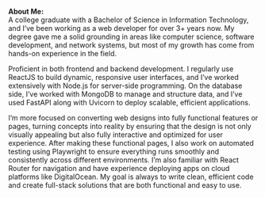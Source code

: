 

<!-- ![Profile image](https://lh3.googleusercontent.com/gwJ79R0S1TNmr30TDrDfDklwbaBGTZThiv645k98oIKM4LxfUzuUhtfDbItZC7rI5zPT7Znlodxf4TTlm0PRdjL6CBtoqSvnduMsPXkhWyNg76dUD4JcdfxV3J41fDMAMm54SD4fQxQ0qPiElUp1VS7o8qlepWu35ML68-9Q8UOuoXEyumd8E5QGa_PCsEvZWKkn5_xBH9amFpP53DvdFTfqBtczzQsEWkd4yJ3BorDAd65m2EYtobkbU-DvDVnorWW2q--OXEs2crI4yBiPbNlk-BDAu_1CtDnB8M5n0R1zviOXoDhT9OJ3fQ2IUxRYCvqgkXpiGBQitIzqR1xgJMMXw7Ss4-SdE2uTHUB12JeWaWhwx1qj3ah-7lGocZoPrK8k4FpEMh6czxe9TbjFzD_iWppbVqexKibUQWzRF1FGqqeO6bUGMMyfM1zJ1I8ijCZbfiyxu2HXnpmoNo1d2pLTmI667t6i6Oq985vnqh-cda_DQN6exGp_XxP_Mebmd2-4vcIM3XXeJ52bUSyfbZliuIzpOJfzFY2t-CirXPXLLGW09wvC96fuYIQkd8Wm94NdZPfASPL1scfX9FWNJ2DP-hjuBNQPsLRgw8Z78tFfS1FtZaQuMsptYfVPXFmWyagkIR6FVLC-ufHfNHitvsx2x3gtBgqL2t4B0snSyM4yK9h6ozBxFBsBLqXs3c8INT_dGIPKsoPKzRRucgJoxLD8fbq3ROloIaIDf17p1EZAjJ6WeKELx-JH66crBxghROjoaAjVfvP9AheiUqUhQL_Z5LlAjecfC6Mk=w750-h150-no?authuser=0) -->

**About Me:** 
</br>
A college graduate with a Bachelor of Science in Information Technology, and I’ve been working as a web developer for over 3+ years now. My degree gave me a solid grounding in areas like computer science, software development, and network systems, but most of my growth has come from hands-on experience in the field.

Proficient in both frontend and backend development. I regularly use ReactJS to build dynamic, responsive user interfaces, and I’ve worked extensively with Node.js for server-side programming. On the database side, I’ve worked with MongoDB to manage and structure data, and I’ve used FastAPI along with Uvicorn to deploy scalable, efficient applications.

I’m more focused on converting web designs into fully functional features or pages, turning concepts into reality by ensuring that the design is not only visually appealing but also fully interactive and optimized for user experience. After making these functional pages, I also work on automated testing using Playwright to ensure everything runs smoothly and consistently across different environments. I’m also familiar with React Router for navigation and have experience deploying apps on cloud platforms like DigitalOcean. My goal is always to write clean, efficient code and create full-stack solutions that are both functional and easy to use.

</br>

<!--✨ Intersted in Web Development. </br>
✨ Currently working on Learning Management System (LMS). </br>
✨ Currently learning fullstack development. </br> -->



<!-- - 👋 Hi, I’m @pauljor1499
- 👀 I’m interested in ...
- 🌱 I’m currently learning ...
- 💞️ I’m looking to collaborate on ...
- 📫 How to reach me ... -->

<!---
pauljor1499/pauljor1499 is a ✨ special ✨ repository because its `README.md` (this file) appears on your GitHub profile.
You can click the Preview link to take a look at your changes.
--->

